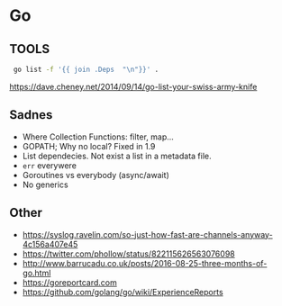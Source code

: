Go
==


TOOLS
-----

```sh
 go list -f '{{ join .Deps  "\n"}}' .
 ```
https://dave.cheney.net/2014/09/14/go-list-your-swiss-army-knife

Sadnes
------

* Where Collection Functions: filter, map...
* GOPATH; Why no local? Fixed in 1.9
* List dependecies. Not exist a list in a metadata file.
* `err` everywere
* Goroutines vs everybody (async/await)
* No generics



Other
------

* https://syslog.ravelin.com/so-just-how-fast-are-channels-anyway-4c156a407e45
* https://twitter.com/phollow/status/822115626563076098
* http://www.barrucadu.co.uk/posts/2016-08-25-three-months-of-go.html
* https://goreportcard.com
* https://github.com/golang/go/wiki/ExperienceReports

